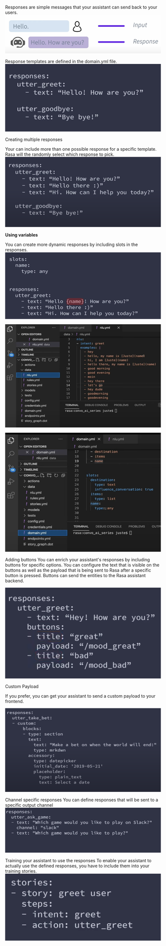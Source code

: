 Responses are simple messages that your assistant can send back to your users.
![image](/assets/Pasted%20image%2020230123081324.png)

Response templates are defined in the domain.yml file.
![image](/assets/Pasted%20image%2020230123081533.png)

Creating multiple responses

Your can include more than one possible response for a specific template. Rasa will the randomly select which response to pick.
![image](/assets/Pasted%20image%2020230123081740.png)

**Using variables**

You can create more dynamic responses by including slots in the responses.
![image](/assets/Pasted%20image%2020230123082035.png)

![image](/assets/Pasted%20image%2020230123082317.png)

![image](/assets/Pasted%20image%2020230123082543.png)

Adding buttons
You can enrich your assistant's responses by including buttons for specific options. You can configure the text that is visible on the buttons as well as the payload that is being sent to Rasa after a specific button is pressed.
Buttons can send the entities to the Rasa assistant backend.

![image](/assets/Pasted%20image%2020230124180659.png)

Custom Payload

If you prefer, you can get your assistant to send a custom payload to your frontend.

![image](/assets/Pasted%20image%2020230124223453.png)

Channel specific responses
You can define responses that will be sent to a specific output channel
![image](/assets/Pasted%20image%2020230124223700.png)

Training your assistant to use the responses
To enable your assistant to actually use the defined responses, you have to include them into your training stories.
![image](/assets/Pasted%20image%2020230124223802.png)
